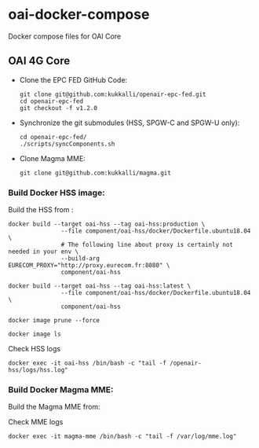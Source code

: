 # oai-docker-compose
Docker compose files for OAI Core


## OAI 4G Core
- Clone the EPC FED GitHub Code:
  ```
  git clone git@github.com:kukkalli/openair-epc-fed.git
  cd openair-epc-fed
  git checkout -f v1.2.0
  ```

- Synchronize the git submodules (HSS, SPGW-C and SPGW-U only):
  ```
  cd openair-epc-fed/
  ./scripts/syncComponents.sh
  
  ```

- Clone Magma MME:
  ```
  git clone git@github.com:kukkalli/magma.git
  ```


### Build Docker HSS image:
Build the HSS from :
```
docker build --target oai-hss --tag oai-hss:production \
               --file component/oai-hss/docker/Dockerfile.ubuntu18.04 \
               # The following line about proxy is certainly not needed in your env \
               --build-arg EURECOM_PROXY="http://proxy.eurecom.fr:8080" \
               component/oai-hss

docker build --target oai-hss --tag oai-hss:latest \
               --file component/oai-hss/docker/Dockerfile.ubuntu18.04 \
               component/oai-hss

docker image prune --force

docker image ls
```

Check HSS logs
```
docker exec -it oai-hss /bin/bash -c "tail -f /openair-hss/logs/hss.log"
```


### Build Docker Magma MME:
Build the Magma MME from:

Check MME logs
```
docker exec -it magma-mme /bin/bash -c "tail -f /var/log/mme.log"
```

